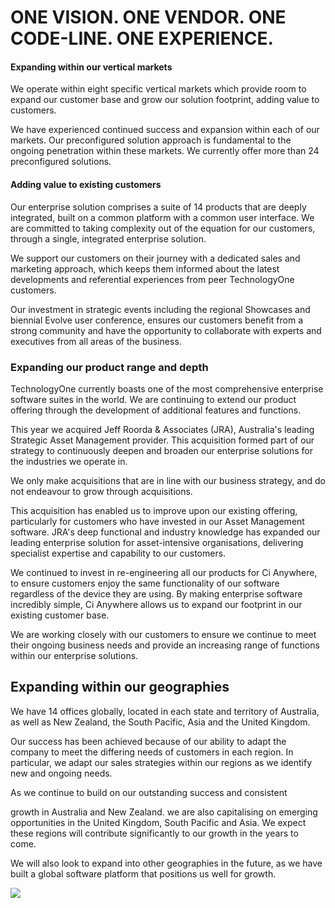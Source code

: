 # ONE VISION. ONE VENDOR. ONE CODE-LINE. ONE EXPERIENCE.

#### Expanding within our vertical markets

We operate within eight specific vertical markets which provide room to expand our customer base and grow our solution footprint, adding value to customers.

We have experienced continued success and expansion within each of our markets. Our preconfigured solution approach is fundamental to the ongoing penetration within these markets. We currently offer more than 24 preconfigured solutions.

#### Adding value to existing customers

Our enterprise solution comprises a suite of 14 products that are deeply integrated, built on a common platform with a common user interface. We are committed to taking complexity out of the equation for our customers, through a single, integrated enterprise solution.

We support our customers on their journey with a dedicated sales and marketing approach, which keeps them informed about the latest developments and referential experiences from peer TechnologyOne customers.

Our investment in strategic events including the regional Showcases and biennial Evolve user conference, ensures our customers benefit from a strong community and have the opportunity to collaborate with experts and executives from all areas of the business.

### Expanding our product range and depth

TechnologyOne currently boasts one of the most comprehensive enterprise software suites in the world. We are continuing to extend our product offering through the development of additional features and functions.

This year we acquired Jeff Roorda & Associates (JRA), Australia's leading Strategic Asset Management provider. This acquisition formed part of our strategy to continuously deepen and broaden our enterprise solutions for the industries we operate in.

We only make acquisitions that are in line with our business strategy, and do not endeavour to grow through acquisitions.

This acquisition has enabled us to improve upon our existing offering, particularly for customers who have invested in our Asset Management software. JRA's deep functional and industry knowledge has expanded our leading enterprise solution for asset-intensive organisations, delivering specialist expertise and capability to our customers.

We continued to invest in re-engineering all our products for Ci Anywhere, to ensure customers enjoy the same functionality of our software regardless of the device they are using. By making enterprise software incredibly simple, Ci Anywhere allows us to expand our footprint in our existing customer base.

We are working closely with our customers to ensure we continue to meet their ongoing business needs and provide an increasing range of functions within our enterprise solutions.

## Expanding within our geographies

We have 14 offices globally, located in each state and territory of Australia, as well as New Zealand, the South Pacific, Asia and the United Kingdom.

Our success has been achieved because of our ability to adapt the company to meet the differing needs of customers in each region. In particular, we adapt our sales strategies within our regions as we identify new and ongoing needs.

As we continue to build on our outstanding success and consistent

growth in Australia and New Zealand. we are also capitalising on emerging opportunities in the United Kingdom, South Pacific and Asia. We expect these regions will contribute significantly to our growth in the years to come.

We will also look to expand into other geographies in the future, as we have built a global software platform that positions us well for growth.

![](_page_0_Picture_23.jpeg)